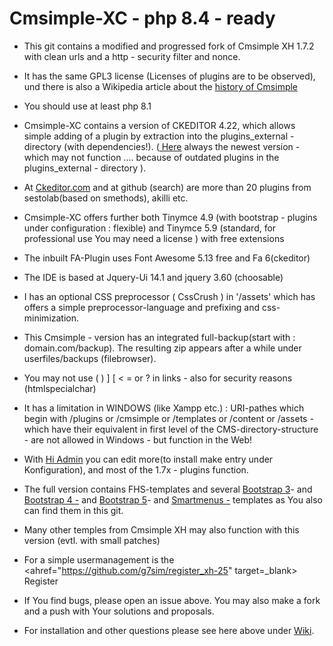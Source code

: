 # Cmsimple-XC  - php 8.4 - ready

* This git contains a modified and progressed fork of Cmsimple XH 1.7.2 with clean urls and a http - security filter and nonce.

* It has the same GPL3 license (Licenses of plugins are to be observed), und there is also a Wikipedia article about the <a href=https://en.wikipedia.org/wiki/CMSimple> history of Cmsimple</a>

* You should use at least php 8.1

* Cmsimple-XC contains a version of CKEDITOR 4.22, which allows simple adding of a plugin by extraction into the plugins_external - directory (with dependencies!).  (<a href="https://ckeditor.com/cke4/builder/download/55f2d3c7a5ee9df62a35a2842c506c27" target=_blank> Here</a> always the newest version - which may not function .... because of outdated plugins in the plugins_external - directory ). 

* At <a href=https://https://ckeditor.com/cke4/addons/plugins/all> Ckeditor.com</a> and  at github (search) are more than 20 plugins from sestolab(based on smethods), akilli etc. 

* Cmsimple-XC offers further both Tinymce 4.9 (with bootstrap - plugins under configuration : flexible) and Tinymce 5.9 (standard, for professional use You may need a license ) with  free extensions

* The inbuilt  FA-Plugin uses Font Awesome 5.13 free and Fa 6(ckeditor)

* The IDE is based at Jquery-Ui 14.1 and jquery 3.60 (choosable)

* I has an optional CSS preprocessor ( CssCrush ) in '/assets' which has offers a simple preprocessor-language and prefixing and css-minimization. 

* This Cmsimple - version has an integrated full-backup(start with : domain.com/backup). The resulting zip  appears after a while under userfiles/backups (filebrowser).

* You may not use ( ) ] [ < = or ? in links  - also for security reasons (htmlspecialchar) 

* It has a limitation in WINDOWS (like Xampp etc.) :  URI-pathes which begin with /plugins or /cmsimple or /templates or  /content or /assets - which have their equivalent in first level of the CMS-directory-structure - are  not allowed in Windows - but function in the Web!

* With <a href=https://github.com/g7sim/hi_admin_xh> Hi Admin</a> you can edit more(to install make entry under Konfiguration), and most of the 1.7x - plugins function.

* The full version contains FHS-templates and several <a href=https://github.com/g7sim/Bootstrap3-XH target=_blank> Bootstrap 3</a>- and <a href=https://github.com/g7sim/Bootstrap4-XH target=_blank> Bootstrap 4 -</a>  and <a href=https://github.com/g7sim/Bootstrap5-XH target=_blank> Bootstrap 5</a>- and <a href=https://github.com/g7sim/Smartmenus-XH> Smartmenus -</a> templates as You also can find them in this git.

* Many other temples from Cmsimple XH may also function with this version (evtl. with small patches)

* For a simple usermanagement is the <ahref="https://github.com/g7sim/register_xh-25" target=_blank> Register</plugin>

* If You find bugs, please open an issue above. You may also make a fork and a push with Your solutions and proposals.

* For installation and other questions please see here above under <a href=https://github.com/g7sim/cmsimple-XH-CL/wiki>Wiki</a>.

